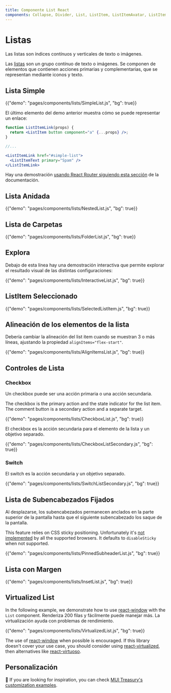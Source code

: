 ```yaml
---
title: Componente List React
components: Collapse, Divider, List, ListItem, ListItemAvatar, ListItemIcon, ListItemSecondaryAction, ListItemText, ListSubheader
---
```


# Listas

<p class="description">Las listas son índices contínuos y verticales de texto o imágenes.</p>

Las [listas](https://material.io/design/components/lists.html) son un grupo contínuo de texto o imágenes. Se componen de elementos que contienen acciones primarias y complementarias, que se representan mediante iconos y texto.

## Lista Simple

{{"demo": "pages/components/lists/SimpleList.js", "bg": true}}

El último elemento del demo anterior muestra cómo se puede representar un enlace:

```jsx
function ListItemLink(props) {
  return <ListItem button component="a" {...props} />;
}

//...

<ListItemLink href="#simple-list">
  <ListItemText primary="Spam" />
</ListItemLink>
```

Hay una demostración [usando React Router siguiendo esta sección](/guides/composition/#react-router) de la documentación.

## Lista Anidada

{{"demo": "pages/components/lists/NestedList.js", "bg": true}}

## Lista de Carpetas

{{"demo": "pages/components/lists/FolderList.js", "bg": true}}

## Explora

Debajo de esta línea hay una demostración interactiva que permite explorar el resultado visual de las distintas configuraciones:

{{"demo": "pages/components/lists/InteractiveList.js", "bg": true}}

## ListItem Seleccionado

{{"demo": "pages/components/lists/SelectedListItem.js", "bg": true}}

## Alineación de los elementos de la lista

Debería cambiar la alineación del list item cuando se muestran 3 o más líneas, ajustando la propiedad `alignItems="flex-start"`.

{{"demo": "pages/components/lists/AlignItemsList.js", "bg": true}}

## Controles de Lista

### Checkbox

Un checkbox puede ser una acción primaria o una acción secundaria.

The checkbox is the primary action and the state indicator for the list item. The comment button is a secondary action and a separate target.

{{"demo": "pages/components/lists/CheckboxList.js", "bg": true}}

El checkbox es la acción secundaria para el elemento de la lista y un objetivo separado.

{{"demo": "pages/components/lists/CheckboxListSecondary.js", "bg": true}}

### Switch

El switch es la acción secundaria y un objetivo separado.

{{"demo": "pages/components/lists/SwitchListSecondary.js", "bg": true}}

## Lista de Subencabezados Fijados

Al desplazarse, los subencabezados permanecen anclados en la parte superior de la pantalla hasta que el siguiente subencabezado los saque de la pantalla.

This feature relies on CSS sticky positioning. Unfortunately it's [not implemented](https://caniuse.com/#search=sticky) by all the supported browsers. It defaults to `disableSticky` when not supported.

{{"demo": "pages/components/lists/PinnedSubheaderList.js", "bg": true}}

## Lista con Margen

{{"demo": "pages/components/lists/InsetList.js", "bg": true}}

## Virtualized List

In the following example, we demonstrate how to use [react-window](https://github.com/bvaughn/react-window) with the `List` component. Renderiza 200 filas y fácilmente puede manejar más. La virtualización ayuda con problemas de rendimiento.

{{"demo": "pages/components/lists/VirtualizedList.js", "bg": true}}

The use of [react-window](https://github.com/bvaughn/react-window) when possible is encouraged. If this library doesn't cover your use case, you should consider using [react-virtualized](https://github.com/bvaughn/react-virtualized), then alternatives like [react-virtuoso](https://github.com/petyosi/react-virtuoso).

## Personalización

🎨 If you are looking for inspiration, you can check [MUI Treasury's customization examples](https://mui-treasury.com/styles/list-item).